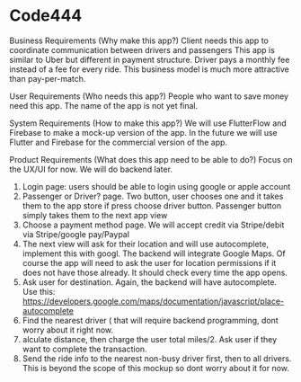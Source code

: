 # Code444

Business Requirements (Why make this app?)
Client needs this app to coordinate communication between drivers and passengers
This app is similar to Uber but different in payment structure. Driver pays a monthly fee instead of a fee for every ride.
This business model is much more attractive than pay-per-match.

User Requirements (Who needs this app?)
People who want to save money need this app. The name of the app is not yet final.

System Requirements (How to make this app?)
We will use FlutterFlow and Firebase to make a mock-up version of the app. In the future we will use Flutter and Firebase for the commercial version of the app.

Product Requirements (What does this app need to be able to do?)
Focus on the UX/UI for now. We will do backend later.
1. Login page: users should be able to login using google or apple account
2. Passenger or Driver? page. Two button, user chooses one and it takes them to the app store if press choose driver button. Passenger button simply takes them to the next app view
3. Choose a payment method page. We will accept credit via Stripe/debit via Stripe/google pay/Paypal
4. The next view will ask for their location and will use autocomplete, implement this with googl. The backend will integrate Google Maps. Of course the app will need to ask the user for location permissions if it does not have those already. It should check every time the app opens.
5. Ask user for destination. Again, the backend will have autocomplete. Use this: https://developers.google.com/maps/documentation/javascript/place-autocomplete
6. Find the nearest driver ( that will require backend programming, dont worry about it right now.
7. alculate distance, then charge the user total miles/2. Ask user if they want to complete the transaction.
8. Send the ride info to the nearest non-busy driver first, then to all drivers. This is beyond the scope of this mockup so dont worry about it for now.
   




